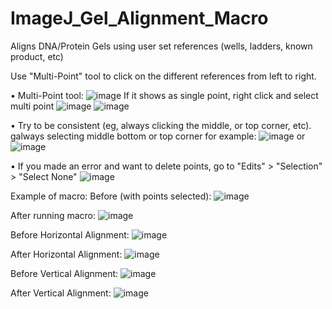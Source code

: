 # ImageJ_Gel_Alignment_Macro
Aligns DNA/Protein Gels using user set references (wells, ladders, known product, etc)

Use "Multi-Point" tool to click on the different references from left to right.

• Multi-Point tool: ![image](https://user-images.githubusercontent.com/74852180/113346160-58834d00-92e8-11eb-9255-2623a7909a27.png)
If it shows as single point, right click and select multi point ![image](https://user-images.githubusercontent.com/74852180/113346215-6769ff80-92e8-11eb-893f-da588ec213bb.png)
![image](https://user-images.githubusercontent.com/74852180/113346288-7ea8ed00-92e8-11eb-8b1e-25ef77b26507.png)

• Try to be consistent (eg, always clicking the middle, or top corner, etc).
galways selecting middle bottom or top corner for example: 
![image](https://user-images.githubusercontent.com/74852180/113346400-a7c97d80-92e8-11eb-9007-4583d88e0a39.png) or 
![image](https://user-images.githubusercontent.com/74852180/113346488-c16ac500-92e8-11eb-87d0-950f9a34f2e2.png)



• If you made an error and want to delete points, go to "Edits" > "Selection" > "Select None"
![image](https://user-images.githubusercontent.com/74852180/113346619-f0813680-92e8-11eb-8309-1bc0aaf40337.png)



Example of macro:
Before (with points selected):
![image](https://user-images.githubusercontent.com/74852180/113346702-0c84d800-92e9-11eb-87d4-27c9a40d53cf.png)

After running macro:
![image](https://user-images.githubusercontent.com/74852180/113346734-173f6d00-92e9-11eb-86af-71ecb661c5af.png)


Before Horizontal Alignment:
![image](https://user-images.githubusercontent.com/74852180/113349421-de08fc00-92ec-11eb-9658-d8d597f8b9d3.png)

After Horizontal Alignment:
![image](https://user-images.githubusercontent.com/74852180/113349438-e7926400-92ec-11eb-8b45-47cf4e5aa0f1.png)

Before Vertical Alignment:
![image](https://user-images.githubusercontent.com/74852180/113349514-085ab980-92ed-11eb-8dff-6489b9db45dd.png)

After Vertical Alignment:
![image](https://user-images.githubusercontent.com/74852180/113349540-114b8b00-92ed-11eb-8732-aa2b6653bf31.png)



